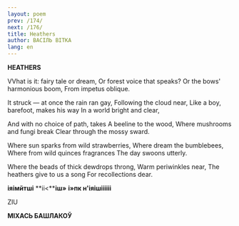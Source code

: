 ```yaml
---
layout: poem
prev: /174/
next: /176/
title: Heathers
author: ВАСІЛЬ ВІТКА
lang: en
---
```



 
**HEATHERS**

VVhat is it: fairy tale or dream, Or forest voice that speaks? Or  the bows' harmonious boom, From impetus oblique.

It struck — at once the rain ran gay, Following the cloud near, Like a boy, barefoot, makes his way In a world bright and clear,

And with no choice of path, takes A beeline to the wood, Where mushrooms and fungi break Clear through the mossy sward.

Where sun sparks from wild strawberries, Where dream the bumblebees, Where from wild quinces fragrances The day swoons utterly.

Where the beads of thick dewdrops throng, Warm periwinkles near, The heathers give to us a song For recollections dear.

**іяімйтші** **іі<****іш»** **і»пк н'іяішіііііі**

ZIU

**МІХАСЬ БАШЛАКОЎ**

